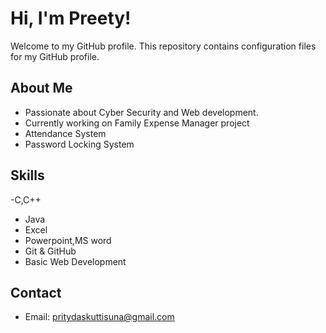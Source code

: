 # Hi, I'm Preety!

Welcome to my GitHub profile. This repository contains configuration files for my GitHub profile.

## About Me
- Passionate about Cyber Security and Web development.
- Currently working on Family Expense Manager project
- Attendance System
- Password Locking System

## Skills
-C,C++
- Java
- Excel
- Powerpoint,MS word
- Git & GitHub
- Basic Web Development

## Contact
- Email: pritydaskuttisuna@gmail.com
